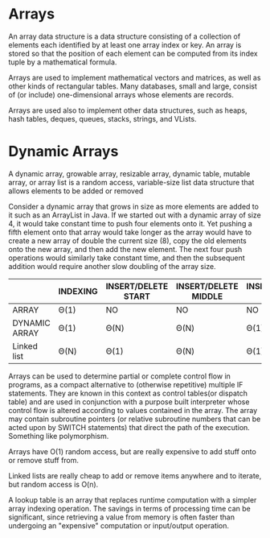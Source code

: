#  Arrays

An array data structure is a data structure consisting of a collection of elements each identified by at least one array index or key. 
An array is stored so that the position of each element can be computed from its index tuple by a mathematical formula.


Arrays are used to implement mathematical vectors and matrices, as well as other kinds of rectangular tables. Many databases, small and large, consist of (or include) one-dimensional arrays whose elements are records.

Arrays are used also to implement other data structures, such as heaps, hash tables, deques, queues, stacks, strings, and VLists.


# Dynamic Arrays

A dynamic array, growable array, resizable array, dynamic table, mutable array, or array list is a random access, variable-size list data structure that allows elements to be added or removed

Consider a dynamic array that grows in size as more elements are added to it such as an ArrayList in Java. If we started out with a dynamic array of size 4, it would take constant time to push four elements onto it. Yet pushing a fifth element onto that array would take longer as the array would have to create a new array of double the current size (8), copy the old elements onto the new array, and then add the new element. The next four push operations would similarly take constant time, and then the subsequent addition would require another slow doubling of the array size.

|               | INDEXING | INSERT/DELETE START | INSERT/DELETE MIDDLE | INSERT/DELETE END | WASTED SPACE |   |
|---------------|----------|---------------------|----------------------|-------------------|--------------|---|
| ARRAY         | Θ(1)     | NO                  | NO                   | NO                | 0            |   |
| DYNAMIC ARRAY | Θ(1)     | Θ(N)                | Θ(N)                 | Θ(1)              | Θ(N)         |   |
| Linked list   | Θ(N)     | Θ(1)                | Θ(N)                 | Θ(1)              | Θ(N)         |   |


Arrays can be used to determine partial or complete control flow in programs, as a compact alternative to (otherwise repetitive) multiple IF statements. They are known in this context as control tables(or dispatch table) and are used in conjunction with a purpose built interpreter whose control flow is altered according to values contained in the array. The array may contain subroutine pointers (or relative subroutine numbers that can be acted upon by SWITCH statements) that direct the path of the execution. Something like polymorphism.

Arrays have O(1) random access, but are really expensive to add stuff onto or remove stuff from.

Linked lists are really cheap to add or remove items anywhere and to iterate, but random access is O(n).

A lookup table is an array that replaces runtime computation with a simpler array indexing operation. 
The savings in terms of processing time can be significant, since retrieving a value from memory is often faster than undergoing 
an "expensive" computation or input/output operation.

